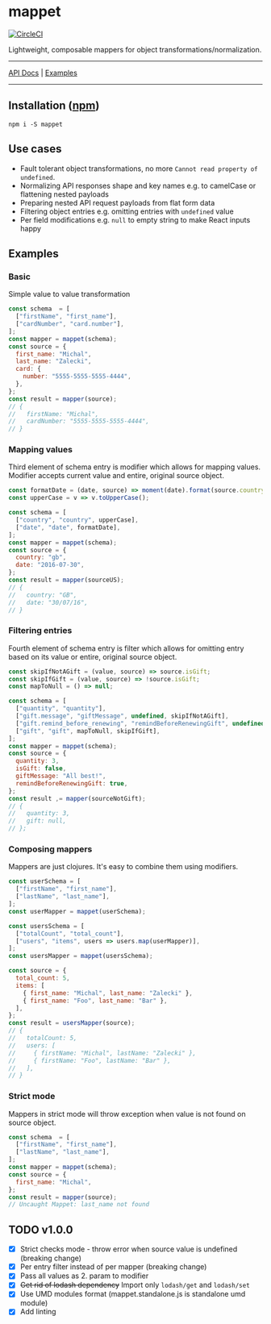 # mappet

[![CircleCI](https://circleci.com/gh/MichalZalecki/mappet.svg?style=svg)](https://circleci.com/gh/MichalZalecki/mappet)

Lightweight, composable mappers for object transformations/normalization.

***
[API Docs](https://michalzalecki.github.io/mappet) | [Examples](#examples)
***

## Installation ([npm](https://www.npmjs.com/package/mappet))

```
npm i -S mappet
```

## Use cases

* Fault tolerant object transformations, no more `Cannot read property of undefined`.
* Normalizing API responses shape and key names e.g. to camelCase or flattening nested payloads
* Preparing nested API request payloads from flat form data
* Filtering object entries e.g. omitting entries with `undefined` value
* Per field modifications e.g. `null` to empty string to make React inputs happy

## Examples

### Basic

Simple value to value transformation

```js
const schema  = [
  ["firstName", "first_name"],
  ["cardNumber", "card.number"],
];
const mapper = mappet(schema);
const source = {
  first_name: "Michal",
  last_name: "Zalecki",
  card: {
    number: "5555-5555-5555-4444",
  },
};
const result = mapper(source);
// {
//   firstName: "Michal",
//   cardNumber: "5555-5555-5555-4444",
// }
```

### Mapping values

Third element of schema entry is modifier which allows for mapping values. Modifier accepts current
value and entire, original source object.

```js
const formatDate = (date, source) => moment(date).format(source.country === "us" ? "MM/DD/YY" : "DD/MM/YY");
const upperCase = v => v.toUpperCase();

const schema = [
  ["country", "country", upperCase],
  ["date", "date", formatDate],
];
const mapper = mappet(schema);
const source = {
  country: "gb",
  date: "2016-07-30",
};
const result = mapper(sourceUS);
// {
//   country: "GB",
//   date: "30/07/16",
// }
```

### Filtering entries

Fourth element of schema entry is filter which allows for omitting entry based on its value or
entire, original source object.

```js
const skipIfNotAGift = (value, source) => source.isGift;
const skipIfGift = (value, source) => !source.isGift;
const mapToNull = () => null;

const schema = [
  ["quantity", "quantity"],
  ["gift.message", "giftMessage", undefined, skipIfNotAGift],
  ["gift.remind_before_renewing", "remindBeforeRenewingGift", undefined, skipIfNotAGift],
  ["gift", "gift", mapToNull, skipIfGift],
];
const mapper = mappet(schema);
const source = {
  quantity: 3,
  isGift: false,
  giftMessage: "All best!",
  remindBeforeRenewingGift: true,
};
const result ,= mapper(sourceNotGift);
// {
//   quantity: 3,
//   gift: null,
// };
```

### Composing mappers

Mappers are just clojures. It's easy to combine them using modifiers.

```js
const userSchema = [
  ["firstName", "first_name"],
  ["lastName", "last_name"],
];
const userMapper = mappet(userSchema);

const usersSchema = [
  ["totalCount", "total_count"],
  ["users", "items", users => users.map(userMapper)],
];
const usersMapper = mappet(usersSchema);

const source = {
  total_count: 5,
  items: [
    { first_name: "Michal", last_name: "Zalecki" },
    { first_name: "Foo", last_name: "Bar" },
  ],
};
const result = usersMapper(source);
// {
//   totalCount: 5,
//   users: [
//     { firstName: "Michal", lastName: "Zalecki" },
//     { firstName: "Foo", lastName: "Bar" },
//   ],
// }
```

### Strict mode

Mappers in strict mode will throw exception when value is not found on source object.

```js
const schema  = [
  ["firstName", "first_name"],
  ["lastName", "last_name"],
];
const mapper = mappet(schema);
const source = {
  first_name: "Michal",
};
const result = mapper(source);
// Uncaught Mappet: last_name not found
```

## TODO v1.0.0

* [x] Strict checks mode - throw error when source value is undefined (breaking change)
* [x] Per entry filter instead of per mapper (breaking change)
* [x] Pass all values as 2. param to modifier
* [x] ~~Get rid of lodash dependency~~ Import only `lodash/get` and `lodash/set`
* [x] Use UMD modules format (mappet.standalone.js is standalone umd module)
* [x] Add linting
